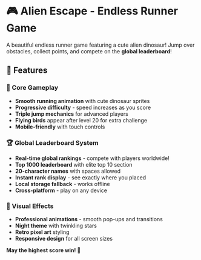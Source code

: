 # 🎮 Alien Escape - Endless Runner Game

A beautiful endless runner game featuring a cute alien dinosaur! Jump over obstacles, collect points, and compete on the **global leaderboard**!

## 🌟 Features

### 🎯 Core Gameplay
- **Smooth running animation** with cute dinosaur sprites
- **Progressive difficulty** - speed increases as you score
- **Triple jump mechanics** for advanced players
- **Flying birds** appear after level 20 for extra challenge
- **Mobile-friendly** with touch controls

### 🏆 Global Leaderboard System
- **Real-time global rankings** - compete with players worldwide!
- **Top 1000 leaderboard** with elite top 10 section
- **20-character names** with spaces allowed
- **Instant rank display** - see exactly where you placed
- **Local storage fallback** - works offline
- **Cross-platform** - play on any device

### 🎨 Visual Effects
- **Professional animations** - smooth pop-ups and transitions
- **Night theme** with twinkling stars
- **Retro pixel art** styling
- **Responsive design** for all screen sizes

**May the highest score win! 🎯**

